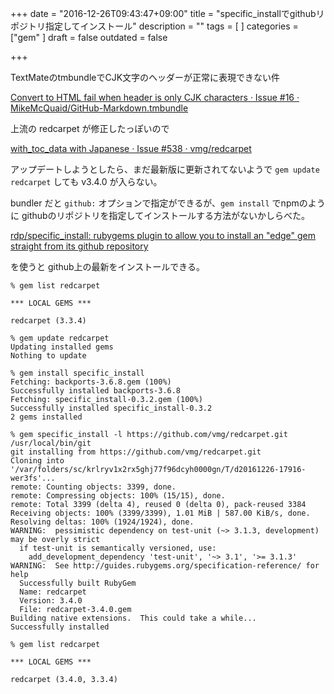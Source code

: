 +++
date = "2016-12-26T09:43:47+09:00"
title = "specific_installでgithubリポジトリ指定してインストール"
description = ""
tags = [
]
categories = ["gem"
]
draft = false
outdated = false

+++

TextMateのtmbundleでCJK文字のヘッダーが正常に表現できない件

[Convert to HTML fail when header is only CJK characters · Issue \#16 · MikeMcQuaid/GitHub\-Markdown\.tmbundle](https://github.com/MikeMcQuaid/GitHub-Markdown.tmbundle/issues/16)


上流の redcarpet が修正したっぽいので


[with\_toc\_data with Japanese · Issue \#538 · vmg/redcarpet](https://github.com/vmg/redcarpet/issues/538#issuecomment-259325915)

アップデートしようとしたら、まだ最新版に更新されてないようで `gem update redcarpet` しても v3.4.0 が入らない。

bundler だと `github:` オプションで指定ができるが、`gem install` でnpmのように githubのリポジトリを指定してインストールする方法がないかしらべた。


[rdp/specific\_install: rubygems plugin to allow you to install an "edge" gem straight from its github repository](https://github.com/rdp/specific_install)

を使うと github上の最新をインストールできる。

```
% gem list redcarpet

*** LOCAL GEMS ***

redcarpet (3.3.4)

% gem update redcarpet
Updating installed gems
Nothing to update

% gem install specific_install
Fetching: backports-3.6.8.gem (100%)
Successfully installed backports-3.6.8
Fetching: specific_install-0.3.2.gem (100%)
Successfully installed specific_install-0.3.2
2 gems installed

% gem specific_install -l https://github.com/vmg/redcarpet.git
/usr/local/bin/git
git installing from https://github.com/vmg/redcarpet.git
Cloning into '/var/folders/sc/krlryv1x2rx5ghj77f96dcyh0000gn/T/d20161226-17916-wer3fs'...
remote: Counting objects: 3399, done.
remote: Compressing objects: 100% (15/15), done.
remote: Total 3399 (delta 4), reused 0 (delta 0), pack-reused 3384
Receiving objects: 100% (3399/3399), 1.01 MiB | 587.00 KiB/s, done.
Resolving deltas: 100% (1924/1924), done.
WARNING:  pessimistic dependency on test-unit (~> 3.1.3, development) may be overly strict
  if test-unit is semantically versioned, use:
    add_development_dependency 'test-unit', '~> 3.1', '>= 3.1.3'
WARNING:  See http://guides.rubygems.org/specification-reference/ for help
  Successfully built RubyGem
  Name: redcarpet
  Version: 3.4.0
  File: redcarpet-3.4.0.gem
Building native extensions.  This could take a while...
Successfully installed

% gem list redcarpet

*** LOCAL GEMS ***

redcarpet (3.4.0, 3.3.4)
```

